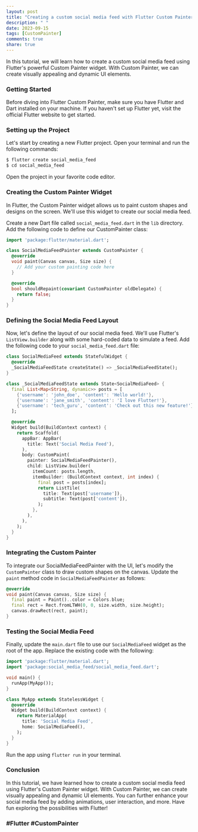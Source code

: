 ```yaml
---
layout: post
title: "Creating a custom social media feed with Flutter Custom Painter"
description: " "
date: 2023-09-15
tags: [CustomPainter]
comments: true
share: true
---
```


In this tutorial, we will learn how to create a custom social media feed using Flutter's powerful Custom Painter widget. With Custom Painter, we can create visually appealing and dynamic UI elements.

### Getting Started

Before diving into Flutter Custom Painter, make sure you have Flutter and Dart installed on your machine. If you haven't set up Flutter yet, visit the official Flutter website to get started.

### Setting up the Project

Let's start by creating a new Flutter project. Open your terminal and run the following commands:

```dart
$ flutter create social_media_feed
$ cd social_media_feed
```

Open the project in your favorite code editor.

### Creating the Custom Painter Widget

In Flutter, the Custom Painter widget allows us to paint custom shapes and designs on the screen. We'll use this widget to create our social media feed.

Create a new Dart file called `social_media_feed.dart` in the `lib` directory. Add the following code to define our CustomPainter class:

```dart
import 'package:flutter/material.dart';

class SocialMediaFeedPainter extends CustomPainter {
  @override
  void paint(Canvas canvas, Size size) {
    // Add your custom painting code here
  }

  @override
  bool shouldRepaint(covariant CustomPainter oldDelegate) {
    return false;
  }
}
```

### Defining the Social Media Feed Layout

Now, let's define the layout of our social media feed. We'll use Flutter's `ListView.builder` along with some hard-coded data to simulate a feed. Add the following code to your `social_media_feed.dart` file:

```dart
class SocialMediaFeed extends StatefulWidget {
  @override
  _SocialMediaFeedState createState() => _SocialMediaFeedState();
}

class _SocialMediaFeedState extends State<SocialMediaFeed> {
  final List<Map<String, dynamic>> posts = [
    {'username': 'john_doe', 'content': 'Hello world!'},
    {'username': 'jane_smith', 'content': 'I love Flutter!'},
    {'username': 'tech_guru', 'content': 'Check out this new feature!'},
  ];

  @override
  Widget build(BuildContext context) {
    return Scaffold(
      appBar: AppBar(
        title: Text('Social Media Feed'),
      ),
      body: CustomPaint(
        painter: SocialMediaFeedPainter(),
        child: ListView.builder(
          itemCount: posts.length,
          itemBuilder: (BuildContext context, int index) {
            final post = posts[index];
            return ListTile(
              title: Text(post['username']),
              subtitle: Text(post['content']),
            );
          },
        ),
      ),
    );
  }
}
```

### Integrating the Custom Painter

To integrate our SocialMediaFeedPainter with the UI, let's modify the `CustomPainter` class to draw custom shapes on the canvas. Update the `paint` method code in `SocialMediaFeedPainter` as follows:

```dart
@override
void paint(Canvas canvas, Size size) {
  final paint = Paint()..color = Colors.blue;
  final rect = Rect.fromLTWH(0, 0, size.width, size.height);
  canvas.drawRect(rect, paint);
}
```

### Testing the Social Media Feed

Finally, update the `main.dart` file to use our `SocialMediaFeed` widget as the root of the app. Replace the existing code with the following:

```dart
import 'package:flutter/material.dart';
import 'package:social_media_feed/social_media_feed.dart';

void main() {
  runApp(MyApp());
}

class MyApp extends StatelessWidget {
  @override
  Widget build(BuildContext context) {
    return MaterialApp(
      title: 'Social Media Feed',
      home: SocialMediaFeed(),
    );
  }
}
```

Run the app using `flutter run` in your terminal.

### Conclusion

In this tutorial, we have learned how to create a custom social media feed using Flutter's Custom Painter widget. With Custom Painter, we can create visually appealing and dynamic UI elements. You can further enhance your social media feed by adding animations, user interaction, and more. Have fun exploring the possibilities with Flutter! 

### #Flutter #CustomPainter